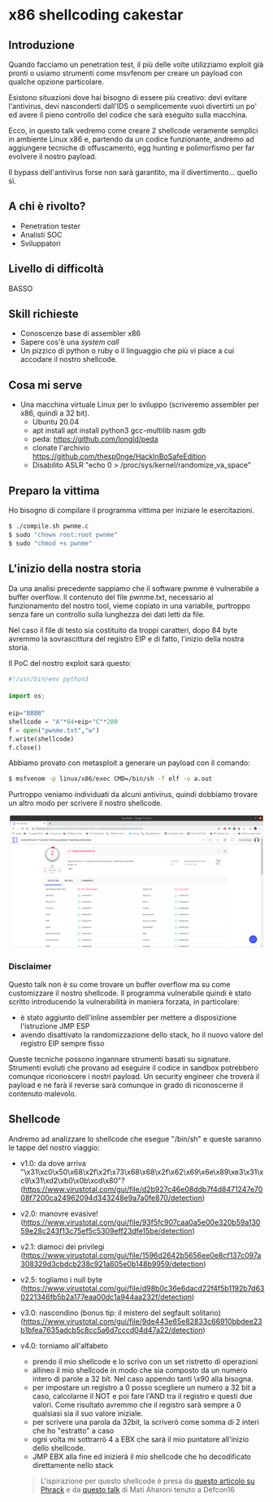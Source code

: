# x86 shellcoding cakestar

## Introduzione

Quando facciamo un penetration test, il più delle volte utilizziamo exploit già
pronti o usiamo strumenti come msvfenom per creare un payload con qualche
opzione particolare.

Esistono situazioni dove hai bisogno di essere più creativo: devi evitare
l'antivirus, devi nasconderti dall'IDS o semplicemente vuoi divertirti un po'
ed avere il pieno controllo del codice che sarà eseguito sulla macchina.

Ecco, in questo talk vedremo come creare 2 shellcode veramente semplici in
ambiente Linux x86 e, partendo da un codice funzionante, andremo ad aggiungere
tecniche di offuscamento, egg hunting e polimorfismo per far evolvere il nostro
payload.

Il bypass dell'antivirus forse non sarà garantito, ma il divertimento... quello
sì.

## A chi è rivolto?

* Penetration tester 
* Analisti SOC 
* Sviluppatori

## Livello di difficoltà

BASSO

## Skill richieste

* Conoscenze base di assembler x86
* Sapere cos'è una _system call_
* Un pizzico di python o ruby o il linguaggio che più vi piace a cui accodare
  il nostro shellcode.

## Cosa mi serve

* Una macchina virtuale Linux per lo sviluppo (scriveremo assembler per x86, quindi a 32 bit).
  * Ubuntu 20.04
  * apt install apt install python3 gcc-multilib nasm gdb
  * peda: https://github.com/longld/peda
  * clonate l'archivio https://github.com/thesp0nge/HackInBoSafeEdition
  * Disabilito ASLR "echo 0 > /proc/sys/kernel/randomize_va_space"

## Preparo la vittima

Ho bisogno di compilare il programma vittima per iniziare le esercitazioni.

``` sh
$ ./compile.sh pwnme.c
$ sudo "chown root:root pwnme"
$ sudo "chmod +s pwnme"
```

## L'inizio della nostra storia

Da una analisi precedente sappiamo che il software pwnme è vulnerabile a buffer
overflow. Il contenuto del file pwnme.txt, necessario al funzionamento del
nostro tool, vieme copiato in una variabile, purtroppo senza fare un controllo
sulla lunghezza dei dati letti da file.

Nel caso il file di testo sia costituito da troppi caratteri, dopo 84 byte
avremmo la sovrascittura del registro EIP e di fatto, l'inizio della nostra
storia.

Il PoC del nostro exploit sarà questo:
``` python
#!/usr/bin/env python3

import os;

eip="BBBB"
shellcode = "A"*84+eip+"C"*200
f = open("pwnme.txt","w")
f.write(shellcode)
f.close()
```

Abbiamo provato con metasploit a generare un payload con il comando:

```sh
$ msfvenom -p linux/x86/exec CMD=/bin/sh -f elf -o a.out
```

Purtroppo veniamo individuati da alcuni antivirus, quindi dobbiamo trovare un
altro modo per scrivere il nostro shellcode.

![Il payload di msfvenom su VirusTotal](/images/msfvenom.png)

### Disclaimer

Questo talk non è su come trovare un buffer overflow ma su come customizzare il
nostro shellcode. Il programma vulnerabile quindi è stato scritto introducendo
la vulnerabilità in maniera forzata, in particolare:

* è stato aggiunto dell'inline assembler per mettere a disposizione
  l'istruzione JMP ESP
* avendo disattivato la randomizzazione dello stack, ho il nuovo valore del
  registro EIP sempre fisso

Queste tecniche possono ingannare strumenti basati su signature. Strumenti
evoluti che provano ad eseguire il codice in sandbox potrebbero comunque
riconoscere i nostri payload. Un security engineer che troverà il payload e ne
farà il reverse sarà comunque in grado di riconoscerne il contenuto malevolo.

## Shellcode

Andremo ad analizzare lo shellcode che esegue "/bin/sh" e queste saranno le tappe del nostro viaggio:
* v1.0: da dove arriva
   "\x31\xc0\x50\x68\x2f\x2f\x73\x68\x68\x2f\x62\x69\x6e\x89\xe3\x31\xc9\x31\xd2\xb0\x0b\xcd\x80"?
   (https://www.virustotal.com/gui/file/d2b927c46e08ddb7f4d8471247e7008f7200ca24962094d343248e9a7a0fe870/detection)
* v2.0: manovre evasive! (https://www.virustotal.com/gui/file/93f5fc907caa0a5e00e320b59a13059e28c243f13c75ef5c5309eff23dfe15be/detection)
* v2.1: diamoci dei privilegi (https://www.virustotal.com/gui/file/1596d2642b5656ee0e8cf137c097a308329d3cbdcb238c921a605e0b148b9959/detection)
* v2.5: togliamo i null byte (https://www.virustotal.com/gui/file/d98b0c36e6dacd22f4f5b1192b7d630221346fb5b2a177eaa00dc1a944aa232f/detection)
* v3.0: nascondino (bonus tip: il mistero del segfault solitario) (https://www.virustotal.com/gui/file/9de443e65e82833c66910bbdee23b1bfea7635adcb5c8cc5a6d7cccd04d47a22/detection)
* v4.0: torniamo all'alfabeto
  + prendo il mio shellcode e lo scrivo con un set ristretto di operazioni
  + allineo il mio shellcode in modo che sia composto da un numero intero di
    parole a 32 bit. Nel caso appendo tanti \x90 alla bisogna.
  + per impostare un registro a 0 posso scegliere un numero a 32 bit a caso,
    calcolarne il NOT e poi fare l'AND tra il registro e questi due valori.
    Come risultato avremmo che il registro sarà sempre a 0 qualsiasi sia il suo
    valore iniziale.
  * per scrivere una parola da 32bit, la scriverò come somma di 2 interi che ho
    "estratto" a caso
  * ogni volta mi sottrarrò 4 a EBX che sarà il mio puntatore all'inizio dello
    shellcode.
  * JMP EBX alla fine ed inizierà il mio shellcode che ho decodificato
    direttamente nello stack

  > L'ispirazione per questo shellcode è presa da [questo articolo su
  > Phrack](http://phrack.org/issues/57/15.html#article) e da [questo
  > talk](https://www.youtube.com/watch?v=gHISpAZiAm0) di Mati Aharoni tenuto a
  > Defcon16

